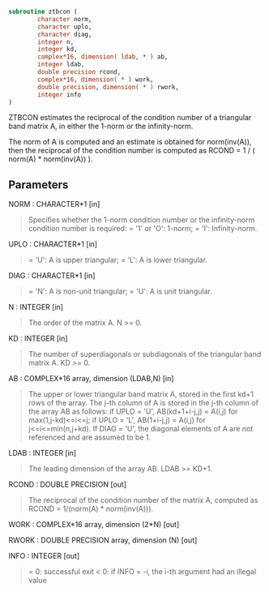 ```fortran
subroutine ztbcon (
        character norm,
        character uplo,
        character diag,
        integer n,
        integer kd,
        complex*16, dimension( ldab, * ) ab,
        integer ldab,
        double precision rcond,
        complex*16, dimension( * ) work,
        double precision, dimension( * ) rwork,
        integer info
)
```

ZTBCON estimates the reciprocal of the condition number of a
triangular band matrix A, in either the 1-norm or the infinity-norm.

The norm of A is computed and an estimate is obtained for
norm(inv(A)), then the reciprocal of the condition number is
computed as
RCOND = 1 / ( norm(A) \* norm(inv(A)) ).

## Parameters
NORM : CHARACTER\*1 [in]
> Specifies whether the 1-norm condition number or the
> infinity-norm condition number is required:
> = '1' or 'O':  1-norm;
> = 'I':         Infinity-norm.

UPLO : CHARACTER\*1 [in]
> = 'U':  A is upper triangular;
> = 'L':  A is lower triangular.

DIAG : CHARACTER\*1 [in]
> = 'N':  A is non-unit triangular;
> = 'U':  A is unit triangular.

N : INTEGER [in]
> The order of the matrix A.  N >= 0.

KD : INTEGER [in]
> The number of superdiagonals or subdiagonals of the
> triangular band matrix A.  KD >= 0.

AB : COMPLEX\*16 array, dimension (LDAB,N) [in]
> The upper or lower triangular band matrix A, stored in the
> first kd+1 rows of the array. The j-th column of A is stored
> in the j-th column of the array AB as follows:
> if UPLO = 'U', AB(kd+1+i-j,j) = A(i,j) for max(1,j-kd)<=i<=j;
> if UPLO = 'L', AB(1+i-j,j)    = A(i,j) for j<=i<=min(n,j+kd).
> If DIAG = 'U', the diagonal elements of A are not referenced
> and are assumed to be 1.

LDAB : INTEGER [in]
> The leading dimension of the array AB.  LDAB >= KD+1.

RCOND : DOUBLE PRECISION [out]
> The reciprocal of the condition number of the matrix A,
> computed as RCOND = 1/(norm(A) \* norm(inv(A))).

WORK : COMPLEX\*16 array, dimension (2\*N) [out]

RWORK : DOUBLE PRECISION array, dimension (N) [out]

INFO : INTEGER [out]
> = 0:  successful exit
> < 0:  if INFO = -i, the i-th argument had an illegal value
